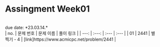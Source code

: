 # Assingment Week01
<br>
due date: *23.03.14.*

<br>
| no. | 문제 번호 | 문제 이름 |  풀이 링크 |
| ---: | :---: | :--- | :--- |
| 01 | 2441 | 별 찍기 - 4 | [link]https://www.acmicpc.net/problem/2441 | 

